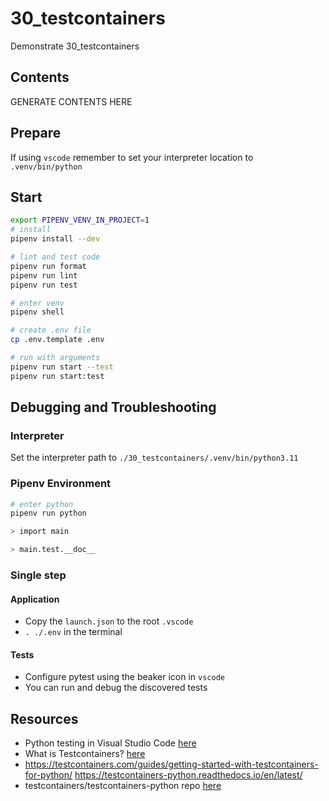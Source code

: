 # 30_testcontainers

Demonstrate 30_testcontainers

## Contents

GENERATE CONTENTS HERE

## Prepare

If using `vscode` remember to set your interpreter location to `.venv/bin/python`

## Start

```sh
export PIPENV_VENV_IN_PROJECT=1
# install
pipenv install --dev

# lint and test code
pipenv run format
pipenv run lint
pipenv run test

# enter venv
pipenv shell

# create .env file
cp .env.template .env

# run with arguments
pipenv run start --test
pipenv run start:test
```

## Debugging and Troubleshooting

### Interpreter

Set the interpreter path to `./30_testcontainers/.venv/bin/python3.11`

### Pipenv Environment

```sh
# enter python
pipenv run python

> import main

> main.test.__doc__
```

### Single step

#### Application

- Copy the `launch.json` to the root `.vscode`
- `. ./.env` in the terminal

#### Tests

- Configure pytest using the beaker icon in `vscode`
- You can run and debug the discovered tests

## Resources

- Python testing in Visual Studio Code [here](https://code.visualstudio.com/docs/python/testing#_example-test-walkthroughs)
- What is Testcontainers? [here](https://testcontainers.com/getting-started/)
- https://testcontainers.com/guides/getting-started-with-testcontainers-for-python/
  https://testcontainers-python.readthedocs.io/en/latest/
- testcontainers/testcontainers-python repo [here](https://github.com/testcontainers/testcontainers-python)
